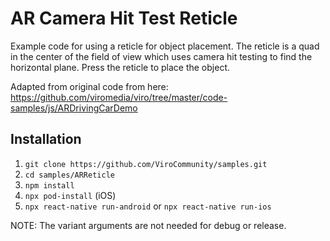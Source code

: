 # AR Camera Hit Test Reticle

Example code for using a reticle for object placement. The reticle is a quad in the center of the field of view which uses camera hit testing to find the horizontal plane. Press the reticle to place the object.

Adapted from original code from here:
https://github.com/viromedia/viro/tree/master/code-samples/js/ARDrivingCarDemo

## Installation

1. `git clone https://github.com/ViroCommunity/samples.git`
2. `cd samples/ARReticle`
3. `npm install`
4. `npx pod-install` (iOS)
5. `npx react-native run-android` or `npx react-native run-ios`

NOTE: The variant arguments are not needed for debug or release.

